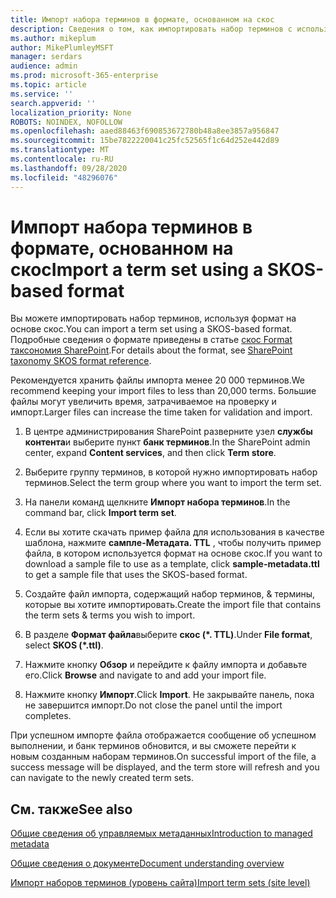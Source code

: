 ```yaml
---
title: Импорт набора терминов в формате, основанном на скос
description: Сведения о том, как импортировать набор терминов с использованием формата скос
ms.author: mikeplum
author: MikePlumleyMSFT
manager: serdars
audience: admin
ms.prod: microsoft-365-enterprise
ms.topic: article
ms.service: ''
search.appverid: ''
localization_priority: None
ROBOTS: NOINDEX, NOFOLLOW
ms.openlocfilehash: aaed88463f690853672780b48a8ee3857a956847
ms.sourcegitcommit: 15be7822220041c25fc52565f1c64d252e442d89
ms.translationtype: MT
ms.contentlocale: ru-RU
ms.lasthandoff: 09/28/2020
ms.locfileid: "48296076"
---
```

# <a name="import-a-term-set-using-a-skos-based-format"></a><span data-ttu-id="42ca5-103">Импорт набора терминов в формате, основанном на скос</span><span class="sxs-lookup"><span data-stu-id="42ca5-103">Import a term set using a SKOS-based format</span></span>

<span data-ttu-id="42ca5-104">Вы можете импортировать набор терминов, используя формат на основе скос.</span><span class="sxs-lookup"><span data-stu-id="42ca5-104">You can import a term set using a SKOS-based format.</span></span> <span data-ttu-id="42ca5-105">Подробные сведения о формате приведены в статье [скос Format таксономия SharePoint](skos-format-reference.md).</span><span class="sxs-lookup"><span data-stu-id="42ca5-105">For details about the format, see [SharePoint taxonomy SKOS format reference](skos-format-reference.md).</span></span>

<span data-ttu-id="42ca5-106">Рекомендуется хранить файлы импорта менее 20 000 терминов.</span><span class="sxs-lookup"><span data-stu-id="42ca5-106">We recommend keeping your import files to less than 20,000 terms.</span></span> <span data-ttu-id="42ca5-107">Большие файлы могут увеличить время, затрачиваемое на проверку и импорт.</span><span class="sxs-lookup"><span data-stu-id="42ca5-107">Larger files can increase the time taken for validation and import.</span></span>

1. <span data-ttu-id="42ca5-108">В центре администрирования SharePoint разверните узел **службы контента**и выберите пункт **банк терминов**.</span><span class="sxs-lookup"><span data-stu-id="42ca5-108">In the SharePoint admin center, expand **Content services**, and then click **Term store**.</span></span>

2. <span data-ttu-id="42ca5-109">Выберите группу терминов, в которой нужно импортировать набор терминов.</span><span class="sxs-lookup"><span data-stu-id="42ca5-109">Select the term group where you want to import the term set.</span></span>

3. <span data-ttu-id="42ca5-110">На панели команд щелкните **Импорт набора терминов**.</span><span class="sxs-lookup"><span data-stu-id="42ca5-110">In the command bar, click **Import term set**.</span></span>
 
4.  <span data-ttu-id="42ca5-111">Если вы хотите скачать пример файла для использования в качестве шаблона, нажмите **сампле-Метадата. TTL** , чтобы получить пример файла, в котором используется формат на основе скос.</span><span class="sxs-lookup"><span data-stu-id="42ca5-111">If you want to download a sample file to use as a template, click **sample-metadata.ttl** to get a sample file that uses the SKOS-based format.</span></span>
 
5.  <span data-ttu-id="42ca5-112">Создайте файл импорта, содержащий набор терминов, & термины, которые вы хотите импортировать.</span><span class="sxs-lookup"><span data-stu-id="42ca5-112">Create the import file that contains the term sets & terms you wish to import.</span></span>

6.  <span data-ttu-id="42ca5-113">В разделе **Формат файла**выберите **скос (\*. TTL)**.</span><span class="sxs-lookup"><span data-stu-id="42ca5-113">Under **File format**, select **SKOS (\*.ttl)**.</span></span>

7.  <span data-ttu-id="42ca5-114">Нажмите кнопку **Обзор** и перейдите к файлу импорта и добавьте его.</span><span class="sxs-lookup"><span data-stu-id="42ca5-114">Click **Browse** and navigate to and add your import file.</span></span>

8.  <span data-ttu-id="42ca5-115">Нажмите кнопку **Импорт**.</span><span class="sxs-lookup"><span data-stu-id="42ca5-115">Click **Import**.</span></span> <span data-ttu-id="42ca5-116">Не закрывайте панель, пока не завершится импорт.</span><span class="sxs-lookup"><span data-stu-id="42ca5-116">Do not close the panel until the import completes.</span></span>

<span data-ttu-id="42ca5-117">При успешном импорте файла отображается сообщение об успешном выполнении, и банк терминов обновится, и вы сможете перейти к новым созданным наборам терминов.</span><span class="sxs-lookup"><span data-stu-id="42ca5-117">On successful import of the file, a success message will be displayed, and the term store will refresh and you can navigate to the newly created term sets.</span></span>

## <a name="see-also"></a><span data-ttu-id="42ca5-118">См. также</span><span class="sxs-lookup"><span data-stu-id="42ca5-118">See also</span></span>

[<span data-ttu-id="42ca5-119">Общие сведения об управляемых метаданных</span><span class="sxs-lookup"><span data-stu-id="42ca5-119">Introduction to managed metadata</span></span>](https://docs.microsoft.com/sharepoint/managed-metadata)

[<span data-ttu-id="42ca5-120">Общие сведения о документе</span><span class="sxs-lookup"><span data-stu-id="42ca5-120">Document understanding overview</span></span>](document-understanding-overview.md)

[<span data-ttu-id="42ca5-121">Импорт наборов терминов (уровень сайта)</span><span class="sxs-lookup"><span data-stu-id="42ca5-121">Import term sets (site level)</span></span>](https://support.microsoft.com/office/168fbc86-7fce-4288-9a1f-b83fc3921c18)